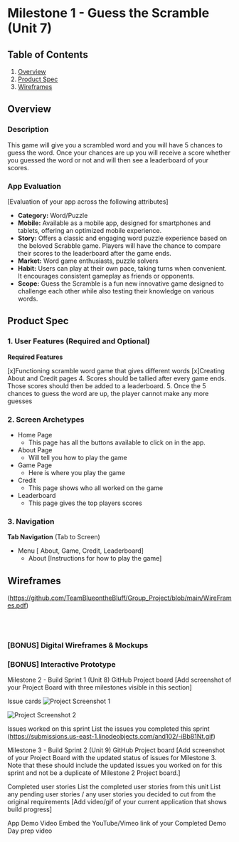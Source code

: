 # Milestone 1 - Guess the Scramble (Unit 7)

## Table of Contents

1. [Overview](#Overview)
1. [Product Spec](#Product-Spec)
1. [Wireframes](#Wireframes)

## Overview

### Description

This game will give you a scrambled word and you will have 5 chances to guess the word. Once your chances are up you will receive a score whether you guessed the word or not and will then see a leaderboard of your scores.

### App Evaluation

[Evaluation of your app across the following attributes]
- **Category:** Word/Puzzle
- **Mobile:** Available as a mobile app, designed for smartphones and tablets, offering an optimized mobile experience.
- **Story:** Offers a classic and engaging word puzzle experience based on the beloved Scrabble game. Players will have the chance to compare their scores to the leaderboard after the game ends.
- **Market:** Word game enthusiasts, puzzle solvers
- **Habit:** Users can play at their own pace, taking turns when convenient. It encourages consistent gameplay as friends or opponents.
- **Scope:** Guess the Scramble is a fun new innovative game designed to challenge each other while also testing their knowledge on various words.

## Product Spec

### 1. User Features (Required and Optional)

**Required Features**

 [x]Functioning scramble word game that gives different words
 [x]Creating About and Credit pages
4. Scores should be tallied after every game ends. Those scores should then be added to a leaderboard.
5. Once the 5 chances to guess the word are up, the player cannot make any more guesses

### 2. Screen Archetypes

- Home Page
  - This page has all the buttons available to click on in the app.
- About Page
  - Will tell you how to play the game
- Game Page
  - Here is where you play the game
- Credit
  - This page shows who all worked on the game
- Leaderboard
   - This page gives the top players scores

### 3. Navigation

**Tab Navigation** (Tab to Screen)

* Menu [ About, Game, Credit, Leaderboard]
  * About [Instructions for how to play the game]

## Wireframes

(https://github.com/TeamBlueontheBluff/Group_Project/blob/main/WireFrames.pdf)

<br>

<br>

### [BONUS] Digital Wireframes & Mockups

### [BONUS] Interactive Prototype
Milestone 2 - Build Sprint 1 (Unit 8)
GitHub Project board
[Add screenshot of your Project Board with three milestones visible in this section] 

Issue cards
![Project Screenshot 1](https://github.com/TeamBlueontheBluff/Group_Project/assets/42751000/6e45a680-de12-4092-92e0-dd0f5339a869)

![Project Screenshot 2](https://github.com/TeamBlueontheBluff/Group_Project/assets/42751000/020a1f9a-ef02-4f14-b719-d459a9b0f790)

Issues worked on this sprint
List the issues you completed this sprint
(https://submissions.us-east-1.linodeobjects.com/and102/-iBb81Nt.gif)


Milestone 3 - Build Sprint 2 (Unit 9)
GitHub Project board
[Add screenshot of your Project Board with the updated status of issues for Milestone 3. Note that these should include the updated issues you worked on for this sprint and not be a duplicate of Milestone 2 Project board.] 

Completed user stories
List the completed user stories from this unit
List any pending user stories / any user stories you decided to cut from the original requirements
[Add video/gif of your current application that shows build progress] 

App Demo Video
Embed the YouTube/Vimeo link of your Completed Demo Day prep video
